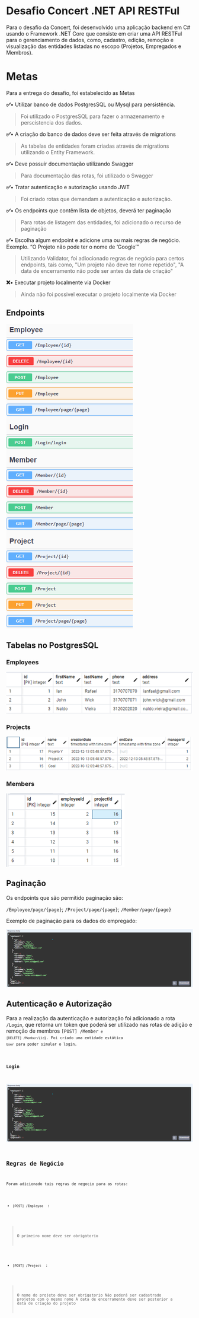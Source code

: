 #  Desafio Concert .NET API RESTFul

Para o desafio da Concert, foi desenvolvido uma aplicação backend em C# usando o Framework .NET Core que consiste em criar uma API RESTFul para  o gerenciamento de dados, como, cadastro, edição, remoção e visualização das entidades listadas no escopo (Projetos, Empregados e Membros).



# Metas
Para a entrega do desafio, foi estabelecido as Metas

**✅**• Utilizar banco de dados PostgresSQL ou Mysql para persistência. 

>Foi utilizado o PostgresSQL para fazer o armazenamento e perscistencia dos dados.

**✅**• A criação do banco de dados deve ser feita através de migrations 

>As tabelas de entidades foram criadas através de migrations utilizando o Entity Framework.

**✅**• Deve possuir documentação utilizando Swagger 

>Para documentação das rotas, foi utilizado o Swagger

**✅**• Tratar autenticação e autorização usando JWT 

>Foi criado rotas que demandam a autenticação e autorização.

**✅**• Os endpoints que contêm lista de objetos, deverá ter paginação 

>Para rotas de listagem das entidades, foi adicionado o recurso de paginação

**✅**• Escolha algum endpoint e adicione uma ou mais regras de negócio. Exemplo. “O Projeto não pode ter o nome de ‘Google’” 

>Utilizando Validator, foi adiocionado regras de negócio para certos endpoints, tais como, "Um projeto não deve ter nome repetido", "A data de encerramento não pode ser antes da data de criação"

**❌**• Executar projeto localmente via Docker

>Ainda não foi possivel executar o projeto localmente via Docker 

## Endpoints

![Preview](https://github.com/ianrafael2001/dotnet-challenge/blob/67e5c782e9acb93426c3429ae363c8b2a0a07930/assets/endPoints.png)

## Tabelas no PostgresSQL

### Employees
![Preview](https://github.com/ianrafael2001/dotnet-challenge/blob/67e5c782e9acb93426c3429ae363c8b2a0a07930/assets/Tabela%20Employees.png)
### Projects
![Preview](https://github.com/ianrafael2001/dotnet-challenge/blob/67e5c782e9acb93426c3429ae363c8b2a0a07930/assets/Tabela%20Projects.png)
### Members
![Preview](https://github.com/ianrafael2001/dotnet-challenge/blob/67e5c782e9acb93426c3429ae363c8b2a0a07930/assets/Tabela%20Members.png)

## Paginação

Os endpoints que são permitido paginação são:

 <code>/Employee/page/{page}</code>; 
 <code>/Project/page/{page}</code>; 
 <code>/Member/page/{page}</code>
 
 Exemplo de paginação para os dados do empregado: 

 ![Preview](https://github.com/ianrafael2001/dotnet-challenge/blob/8af2cddff9aba196656cbf0d869517d84a327b2a/assets/Pagination.png)

## Autenticação e Autorização

 Para a realização da autenticação e autorização foi adicionado a rota <code>/Login</code>, que retorna um token que poderá ser utilizado nas rotas de adição e remoção de membros <code>[POST] /Member<code> e  <code>[DELETE] /Member/{id}</code>.
 Foi criado uma entidade estática <code>User</code> para poder simular o login.
 
### Login
 ![Preview](https://github.com/ianrafael2001/dotnet-challenge/blob/8af2cddff9aba196656cbf0d869517d84a327b2a/assets/Pagination.png)


## Regras de Negócio
 Foram adicionado tais regras de negocio para as rotas:
 - <code>[POST] /Employee </code> : 
 > O primeiro nome deve ser obrigatorio
 - <code>[POST] /Project </code> : 
 > O nome do projeto deve ser obrigatorio
  Não poderá ser cadastrado projetos com o mesmo nome
  A data de encerramento deve ser posterior a data de criação do projeto
